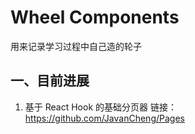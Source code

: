 # Wheel Components
用来记录学习过程中自己造的轮子

## 一、目前进展
1. 基于 React Hook 的基础分页器
链接：https://github.com/JavanCheng/Pages